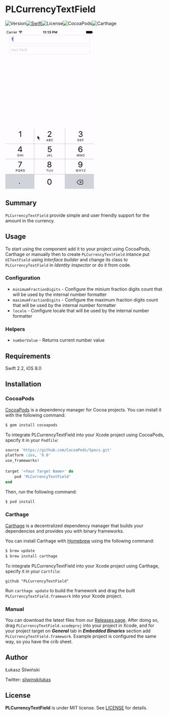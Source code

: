 # PLCurrencyTextField

![Version](https://img.shields.io/badge/Version-1.1.0-orange.svg?style=flat)[![Swift](https://img.shields.io/badge/Swift-2.2-brightgreen.svg?style=flat)](https://swift.org)![License](https://img.shields.io/badge/License-MIT-blue.svg?style=flat)![CocoaPods](https://img.shields.io/badge/Cocoapods-compatible-green.svg?style=flat)![Carthage](https://img.shields.io/badge/Carthage-compatible-green.svg?style=flat)

![PLCurrencyTextField](Assets/PLCurrencyTextField.gif)

## Summary

`PLCurrencyTextField` provide simple and user friendly support for the amount in the currency.

## Usage

To start using the component add it to your project using CocoaPods, Carthage or manually then to create `PLCurrencyTextField` intance put `UITextField` using *Interface builder* and change its class to `PLCurrencyTextField` in *Identity inspector* or do it from code.

### Configuration

* `minimumFractionDigits` - Configure the minium fraction digits count that will be used by the internal number formatter
* `maximumFractionDigits` - Configure the maximum fraction digits count that will be used by the internal number formatter
* `locale` - Configure locale that will be used by the internal number formatter

### Helpers

* `numberValue` - Returns current number value

## Requirements

Swift 2.2, iOS 8.0

## Installation

### CocoaPods

[CocoaPods](http://cocoapods.org) is a dependency manager for Cocoa projects. You can install it with the following command:

```bash
$ gem install cocoapods
```

To integrate PLCurrencyTextField into your Xcode project using CocoaPods, specify it in your `Podfile`:

```ruby
source 'https://github.com/CocoaPods/Specs.git'
platform :ios, '9.0'
use_frameworks!

target '<Your Target Name>' do
    pod 'PLCurrencyTextField'
end
```

Then, run the following command:

```bash
$ pod install
```

### Carthage

[Carthage](https://github.com/Carthage/Carthage) is a decentralized dependency manager that builds your dependencies and provides you with binary frameworks.

You can install Carthage with [Homebrew](http://brew.sh/) using the following command:

```bash
$ brew update
$ brew install carthage
```

To integrate PLCurrencyTextField into your Xcode project using Carthage, specify it in your `Cartfile`:

```ogdl
github "PLCurrencyTextField"
```

Run `carthage update` to build the framework and drag the built `PLCurrencyTextField.framework` into your Xcode project.

### Manual

You can download the latest files from our [Releases page](https://github.com/nonameplum/PLCurrencyTextField/releases). After doing so, drag `PLCurrencyTextField.xcodeproj` into your project in Xcode, and for your project target on ***General*** tab in ***Embedded Binaries*** section add `PLCurrencyTextField.framework`. Example project is configured the same way, so you have the crib sheet.

## Author

Łukasz Śliwiński

Twitter: [sliwinskilukas](https://twitter.com/sliwinskilukas)

## License

**PLCurrencyTextField** is under MIT license. See [LICENSE](LICENSE) for details.
